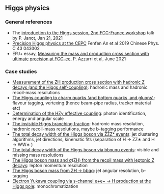 ## Higgs physics

### General references

- The [introduction to the Higgs session, 2nd FCC-France workshop](https://indico.in2p3.fr/event/23012/contributions/89966/attachments/62013/84752/HiggsIntro_FCCFrance.pdf) talk by P. Janot, Jan 21, 2021
- [Precision Higgs physics at the CEPC](https://iopscience.iop.org/article/10.1088/1674-1137/43/4/043002) Fenfen An et al 2019 Chinese Phys. C 43 043002
- EPJ+ essay, [Measuring the mass and production cross section with ultimate precision at FCC-ee](https://arxiv.org/abs/2106.15438), P. Azzurri et al, June 2021


### Case studies
- [Measurement of the ZH production cross section with hadronic Z decays (and the Higgs self-coupling)](ZH-crosssection): hadronic mass and hadronic recoil-mass resolutions
- [The Higgs coupling to charm quarks (and bottom quarks, and gluons)](hcc): flavour tagging, vertexing (hence beam-pipe radius, tracker material etc)
- [Determination of the HZγ effective coupling](hzgamma): photon identification, energy and angular scale
- [The invisible Higgs branching fraction](invisible): hadronic mass resolution, hadronic recoil-mass resolutions, maybe b-tagging performance
- [The total decay width of the Higgs boson via ZZZ\* events](width-zzz): jet clustering algorithms, jet directions, kinematic fits (separation of H → ZZ∗ and H → WW∗ )
- [The total decay width of the Higgs boson via bbnunu events](width-bbnunu): visible and missing mass resolutions
- [The Higgs boson mass and σ(ZH) from the recoil mass with leptonic Z decays](mH-recoil): lepton momentum resolution
- [The Higgs boson mass from ZH -> bbqq](mH-bbqq): jet angular resolution, b-tagging
- [Electron Yukawa coupling via s-channel e+e− → H production at the Higgs pole](eeh): monochromatization
